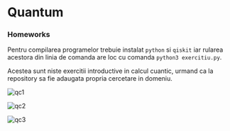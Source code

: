 # Quantum


### Homeworks

Pentru compilarea programelor trebuie instalat `python` si `qiskit` iar rularea acestora din linia de comanda are loc cu comanda `python3 exercitiu.py`.

Acestea sunt niste exercitii introductive in calcul cuantic, urmand ca la repository sa fie adaugata propria cercetare in domeniu.


![qc1](https://user-images.githubusercontent.com/41987455/158021864-5334e5a2-084a-43ba-88e8-510f90d7def1.png)

![qc2](https://user-images.githubusercontent.com/41987455/158021882-b2aeda7e-6ec3-4652-80d7-2375473c3551.png)

![qc3](https://user-images.githubusercontent.com/41987455/158021886-409f4f19-88e1-49d4-be3c-fc6e21a1dd5e.png)
